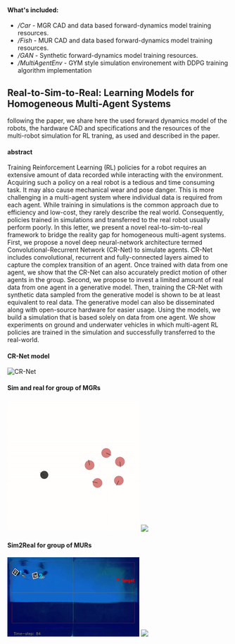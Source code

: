 #### What's included:
- */Car* - MGR CAD and data based forward-dynamics model training resources.
- */Fish* - MUR CAD and data based forward-dynamics model training resources.
- */GAN* - Synthetic forward-dynamics model training resources.
- */MultiAgentEnv* - GYM style simulation environement with DDPG training algorithm implementation

## Real-to-Sim-to-Real: Learning Models for Homogeneous Multi-Agent Systems
following the paper, we share here the used forward dynamics model of the robots, the hardware CAD and specifications and the resources of the multi-robot simulation for RL traning, as used and described in the paper.   

#### abstract
Training Reinforcement Learning (RL) policies for a robot requires an extensive amount of data recorded while interacting with the environment. Acquiring such a policy on a real robot is a tedious and time consuming task. It may also cause mechanical wear and pose danger. This is more challenging in a multi-agent system where individual data is required from each agent. While training in simulations is the common approach due to efficiency and low-cost, they rarely describe the real world. Consequently, policies trained in simulations and transferred to the real robot usually perform poorly. In this letter, we present a novel real-to-sim-to-real framework to bridge the reality gap for homogeneous multi-agent systems. First, we propose a novel deep neural-network architecture termed Convolutional-Recurrent Network (CR-Net) to simulate agents. CR-Net includes convolutional, recurrent and fully-connected layers aimed to capture the complex transition of an agent. Once trained with data from one agent, we show that the CR-Net can also accurately predict motion of other agents in the group. Second, we propose to invest a limited amount of real data from one agent in a generative model. Then, training the CR-Net with synthetic data sampled from the generative model is shown to be at least equivalent to real data. The generative model can also be disseminated along with open-source hardware for easier usage. Using the models, we build a simulation that is based solely on data from one agent. We show experiments on ground and underwater vehicles in which multi-agent RL policies are trained in the simulation and successfully transferred to the real-world.

#### CR-Net model
![CR-Net](https://user-images.githubusercontent.com/77546342/154935368-9ecf6c01-dff2-49f4-9b17-9a304920b26e.png)

#### Sim and real for group of MGRs 
<img src="https://github.com/eranbTAU/Closing-the-Reality/blob/6048910f50c07263f16add6c11f7146b5621c00c/imgs/car_sim_2_slow.gif" width="300"> <img src="https://github.com/eranbTAU/Closing-the-Reality/blob/217205c9de04b2cd25f82ee4a3992bbd02d17044/imgs/car_real_2_slow.gif" width="300">

#### Sim2Real for group of MURs
<img src="https://github.com/eranbTAU/Closing-the-Reality/blob/231271f725f2d3eeb031b193c90412f0b5684f0c/imgs/fish_1.gif" width="300"> <img src="https://github.com/eranbTAU/Closing-the-Reality/blob/231271f725f2d3eeb031b193c90412f0b5684f0c/imgs/fish_2.gif" width="300">
